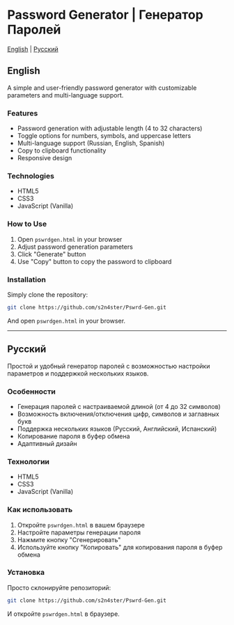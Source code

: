 # Password Generator | Генератор Паролей

[English](#english) | [Русский](#russian)

<a name="english"></a>
## English

A simple and user-friendly password generator with customizable parameters and multi-language support.

### Features

- Password generation with adjustable length (4 to 32 characters)
- Toggle options for numbers, symbols, and uppercase letters
- Multi-language support (Russian, English, Spanish)
- Copy to clipboard functionality
- Responsive design

### Technologies

- HTML5
- CSS3
- JavaScript (Vanilla)

### How to Use

1. Open `pswrdgen.html` in your browser
2. Adjust password generation parameters
3. Click "Generate" button
4. Use "Copy" button to copy the password to clipboard

### Installation

Simply clone the repository:

```bash
git clone https://github.com/s2n4ster/Pswrd-Gen.git
```

And open `pswrdgen.html` in your browser.

---

<a name="russian"></a>
## Русский

Простой и удобный генератор паролей с возможностью настройки параметров и поддержкой нескольких языков.

### Особенности

- Генерация паролей с настраиваемой длиной (от 4 до 32 символов)
- Возможность включения/отключения цифр, символов и заглавных букв
- Поддержка нескольких языков (Русский, Английский, Испанский)
- Копирование пароля в буфер обмена
- Адаптивный дизайн

### Технологии

- HTML5
- CSS3
- JavaScript (Vanilla)

### Как использовать

1. Откройте `pswrdgen.html` в вашем браузере
2. Настройте параметры генерации пароля
3. Нажмите кнопку "Сгенерировать"
4. Используйте кнопку "Копировать" для копирования пароля в буфер обмена

### Установка

Просто склонируйте репозиторий:

```bash
git clone https://github.com/s2n4ster/Pswrd-Gen.git
```

И откройте `pswrdgen.html` в браузере. 